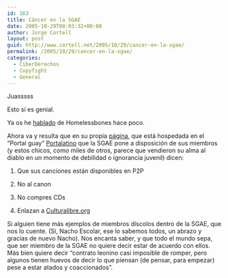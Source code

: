 ```yaml
---
id: 163
title: Cáncer en la SGAE
date: 2005-10-29T00:03:32+00:00
author: Jorge Cortell
layout: post
guid: http://www.cortell.net/2005/10/29/cancer-en-la-sgae/
permalink: /2005/10/29/cancer-en-la-sgae/
categories:
  - CiberDerechos
  - Copyfight
  - General
---
```

Juasssss

Esto sí­ es genial.

Ya os he [hablado](http://www.cortell.net/2005/10/20/musica-este-muerto-esta-muy-vivo-si-no-lo-matan-los-que-lo-quieren-curar/) de Homelessbones hace poco.

Ahora va y resulta que en su propia [página](http://www.portalatino.com/platino/servlet/UserRedirect?username=homelessbones), que está hospedada en el &#8220;Portal guay&#8221; [Portalatino](http://www.portalatino.com/) que la SGAE pone a disposición de sus miembros (y estos chicos, como miles de otros, parece que vendieron su alma al diablo en un momento de debilidad o ignorancia juvenil) dicen:

1) Que sus canciones están disponibles en P2P
  
2) No al canon
  
3) No compres CDs
  
4) Enlazan a [Culturalibre.org](http://culturalibre.org/)

Si alguien tiene más ejemplos de miembros dí­scolos dentro de la SGAE, que nos lo cuente. (Sí­, Nacho Escolar, ese lo sabemos todos, un abrazo y gracias de nuevo Nacho). Nos encanta saber, y que todo el mundo sepa, que ser miembro de la SGAE no quiere decir estar de acuerdo con ellos. Más bien quiere decir &#8220;contrato leonino casi imposible de romper, pero algunos tienen huevos de decir lo que piensan (de pensar, para empezar) pese a estar atados y coaccionados&#8221;.
